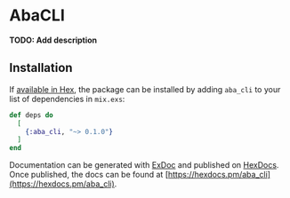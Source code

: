 # AbaCLI

**TODO: Add description**

## Installation

If [available in Hex](https://hex.pm/docs/publish), the package can be installed
by adding `aba_cli` to your list of dependencies in `mix.exs`:

```elixir
def deps do
  [
    {:aba_cli, "~> 0.1.0"}
  ]
end
```

Documentation can be generated with [ExDoc](https://github.com/elixir-lang/ex_doc)
and published on [HexDocs](https://hexdocs.pm). Once published, the docs can
be found at [https://hexdocs.pm/aba_cli](https://hexdocs.pm/aba_cli).

